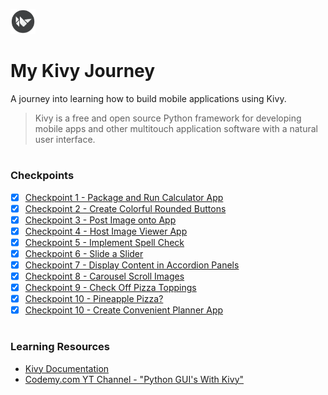 <img src="images/Kivy_logo.png" width="40" height="40"> <br/>
# My Kivy Journey 
A journey into learning how to build mobile applications using Kivy.
<br/>
> Kivy is a free and open source Python framework for developing mobile apps and other multitouch application software with a natural user interface.
#
### Checkpoints
- [x] [Checkpoint 1 - Package and Run Calculator App](https://github.com/angelptli/my_kivy_journey/tree/master/exercises/01_calc)
- [x] [Checkpoint 2 - Create Colorful Rounded Buttons](https://github.com/angelptli/my_kivy_journey/tree/master/exercises/02_color_round_buttons)
- [x] [Checkpoint 3 - Post Image onto App](https://github.com/angelptli/my_kivy_journey/tree/master/exercises/03_upload_image)
- [x] [Checkpoint 4 - Host Image Viewer App](https://github.com/angelptli/my_kivy_journey/tree/master/exercises/04_image_view)
- [x] [Checkpoint 5 - Implement Spell Check](https://github.com/angelptli/my_kivy_journey/tree/master/exercises/05_spell_check)
- [x] [Checkpoint 6 - Slide a Slider](https://github.com/angelptli/my_kivy_journey/tree/master/exercises/06_slider)
- [x] [Checkpoint 7 - Display Content in Accordion Panels](https://github.com/angelptli/my_kivy_journey/tree/master/exercises/07_accordion)
- [x] [Checkpoint 8 - Carousel Scroll Images](https://github.com/angelptli/my_kivy_journey/tree/master/exercises/08_carousel)
- [x] [Checkpoint 9 - Check Off Pizza Toppings](https://github.com/angelptli/my_kivy_journey/tree/master/exercises/09_check_box)
- [x] [Checkpoint 10 - Pineapple Pizza?](https://github.com/angelptli/my_kivy_journey/tree/master/exercises/10_radio_button)
- [x] [Checkpoint 10 - Create Convenient Planner App](https://github.com/angelptli/my_kivy_journey/tree/master/exercises/10_radio_button)

#
### Learning Resources
- [Kivy Documentation](https://kivy.org/doc/stable/)
- [Codemy.com YT Channel - "Python GUI's With Kivy"](https://youtube.com/playlist?list=PLCC34OHNcOtpz7PJQ7Tv7hqFBP_xDDjqg)
